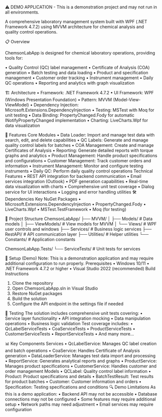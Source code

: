 ⚠️ DEMO APPLICATION - This is a demonstration project and may not run in all environments.

A comprehensive laboratory management system built with WPF (.NET Framework 4.7.2) using MVVM architecture for chemical analysis and quality control operations.

📋 Overview

ChemsonLabApp is designed for chemical laboratory operations, providing tools for:

•	Quality Control (QC) label management
•	Certificate of Analysis (COA) generation
•	Batch testing and data loading
•	Product and specification management
•	Customer order tracking
•	Instrument management
•	Daily QC operations
•	Reporting and analytics with graph visualization

🏗️ Architecture
•	Framework: .NET Framework 4.7.2
•	UI Framework: WPF (Windows Presentation Foundation)
•	Pattern: MVVM (Model-View-ViewModel)
•	Dependency Injection: Microsoft.Extensions.DependencyInjection
•	Testing: MSTest with Moq for unit testing
•	Data Binding: PropertyChanged.Fody for automatic INotifyPropertyChanged implementation
•	Charting: LiveCharts.Wpf for data visualization

🚀 Features
Core Modules
•	Data Loader: Import and manage test data with search, edit, and delete capabilities
•	QC Labels: Generate and manage quality control labels for batches
•	COA Management: Create and manage Certificates of Analysis
•	Reporting: Generate detailed reports with torque graphs and analytics
•	Product Management: Handle product specifications and configurations
•	Customer Management: Track customer orders and information
•	Instrument Management: Monitor and configure testing instruments
•	Daily QC: Perform daily quality control operations
Technical Features
•	REST API integration for backend communication
•	Email services integration (Outlook)
•	PDF generation capabilities
•	Real-time data visualization with charts
•	Comprehensive unit test coverage
•	Dialog service for UI interactions
•	Logging and error handling utilities
🛠️ Dependencies
Key NuGet Packages
•	Microsoft.Extensions.DependencyInjection
•	PropertyChanged.Fody
•	LiveCharts.Wpf
•	MSTest.TestFramework
•	Moq (for testing)

📁 Project Structure
ChemsonLabApp/
├── MVVM/
│   ├── Models/          # Data models
│   ├── ViewModels/      # View models for MVVM
│   └── Views/           # WPF user controls and windows
├── Services/            # Business logic services
├── RestAPI/             # API communication layer
├── Utilities/           # Helper utilities
└── Constants/           # Application constants

ChemsonLabApp.Tests/
└── ServiceTests/        # Unit tests for services


🔧 Setup (Demo)
Note: This is a demonstration application and may require additional configuration to run properly.
Prerequisites
•	Windows 10/11
•	.NET Framework 4.7.2 or higher
•	Visual Studio 2022 (recommended)
Build Instructions
1.	Clone the repository
2.	Open ChemsonLabApp.sln in Visual Studio
3.	Restore NuGet packages
4.	Build the solution
5.	Configure the API endpoint in the settings file if needed

🧪 Testing
The solution includes comprehensive unit tests covering:
•	Service layer functionality
•	API integration mocking
•	Data manipulation operations
•	Business logic validation
Test coverage includes:
•	QcLabelServiceTests
•	CoaServiceTests
•	ProductServiceTests
•	CustomerServiceTests
•	ReportServiceTests
•	And many more...

📊 Key Components
Services
•	QcLabelService: Manages QC label creation and batch operations
•	CoaService: Handles Certificate of Analysis generation
•	DataLoaderService: Manages test data import and processing
•	ReportService: Generates analytical reports and graphs
•	ProductService: Manages product specifications
•	CustomerService: Handles customer and order management
Models
•	QCLabel: Quality control label information
•	Product: Product specifications and details
•	BatchTestResult: Test results for product batches
•	Customer: Customer information and orders
•	Specification: Testing specifications and conditions
🔍 Demo Limitations
As this is a demo application:
•	Backend API may not be accessible
•	Database connections may not be configured
•	Some features may require additional setup
•	Network paths may need adjustment
•	Email services may require configuration
